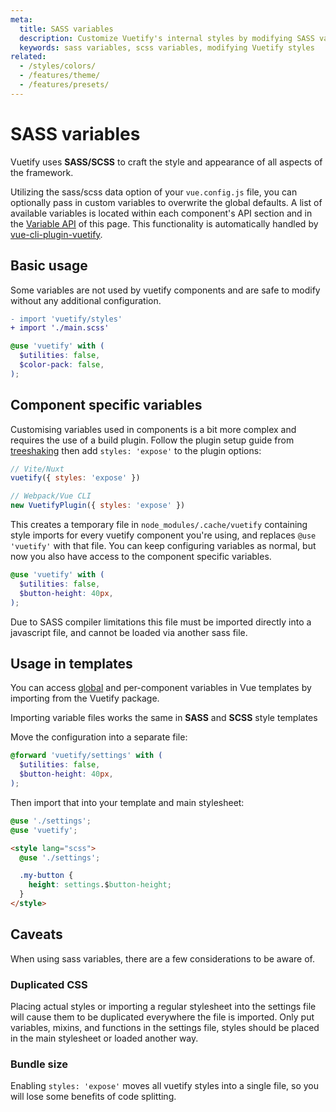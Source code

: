 ```yaml
---
meta:
  title: SASS variables
  description: Customize Vuetify's internal styles by modifying SASS variables.
  keywords: sass variables, scss variables, modifying Vuetify styles
related:
  - /styles/colors/
  - /features/theme/
  - /features/presets/
---
```


# SASS variables

Vuetify uses **SASS/SCSS** to craft the style and appearance of all aspects of the framework.

Utilizing the sass/scss data option of your `vue.config.js` file, you can optionally pass in custom variables to overwrite the global defaults. A list of available variables is located within each component's API section and in the [Variable API](#variable-api) of this page. This functionality is automatically handled by [vue-cli-plugin-vuetify](https://github.com/vuetifyjs/vue-cli-plugin-vuetify).

<entry />

## Basic usage

Some variables are not used by vuetify components and are safe to modify without any additional configuration.

```diff { resource="main.js" }
- import 'vuetify/styles'
+ import './main.scss'
```

```scss { resource="main.scss" }
@use 'vuetify' with (
  $utilities: false,
  $color-pack: false,
);
```

## Component specific variables

Customising variables used in components is a bit more complex and requires the use of a build plugin.
Follow the plugin setup guide from [treeshaking](/features/treeshaking/) then add `styles: 'expose'` to the plugin options:

```js
// Vite/Nuxt
vuetify({ styles: 'expose' })

// Webpack/Vue CLI
new VuetifyPlugin({ styles: 'expose' })
```

This creates a temporary file in `node_modules/.cache/vuetify` containing style imports for every vuetify component you're using, and replaces `@use 'vuetify'` with that file. You can keep configuring variables as normal, but now you also have access to the component specific variables.

```scss { resource="main.scss" }
@use 'vuetify' with (
  $utilities: false,
  $button-height: 40px,
);
```

Due to SASS compiler limitations this file must be imported directly into a javascript file, and cannot be loaded via another sass file.

<!--
## Variable API

There are many SASS/SCSS variables that can be customized across the entire Vuetify framework. You can browse all the variables using the tool below:

<alert type="info">

  Some color-related variables for components are defined in the global material-theme variables: `$material-light` / `$material-dark`

</alert>

 <sass-api />
-->

## Usage in templates

You can access [global](/api/vuetify/) and per-component variables in Vue templates by importing from the Vuetify package.

<alert type="info">

  Importing variable files works the same in **SASS** and **SCSS** style templates

</alert>

Move the configuration into a separate file:

```scss { resource="_settings.scss" }
@forward 'vuetify/settings' with (
  $utilities: false,
  $button-height: 40px,
);
```

Then import that into your template and main stylesheet:

```scss { resource="main.scss" }
@use './settings';
@use 'vuetify';
```

```html
<style lang="scss">
  @use './settings';

  .my-button {
    height: settings.$button-height;
  }
</style>
```

## Caveats

When using sass variables, there are a few considerations to be aware of.

### Duplicated CSS

Placing actual styles or importing a regular stylesheet into the settings file will cause them to be duplicated everywhere the file is imported. Only put variables, mixins, and functions in the settings file, styles should be placed in the main stylesheet or loaded another way.

### Bundle size

Enabling `styles: 'expose'` moves all vuetify styles into a single file, so you will lose some benefits of code splitting.

<backmatter />
